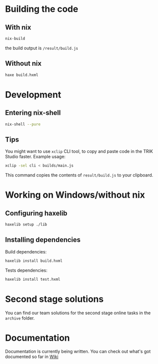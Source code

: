# Building the code
## With nix
```bash
nix-build
```
the build output is `/result/build.js`

## Without nix
```bash
haxe build.hxml
```

# Development
## Entering nix-shell
```bash
nix-shell --pure
```

## Tips
You might want to use `xclip` CLI tool, to copy and paste code in the TRIK Studio faster. Example usage:
```bash
xclip -sel cli < builds/main.js
```
This command copies the contents of `result/build.js` to your clipboard.

# Working on Windows/without nix
## Configuring haxelib
```bash
haxelib setup ./lib
```

## Installing dependencies
Build dependencies:
```bash
haxelib install build.hxml
```
Tests dependencies:
```bash
haxelib install test.hxml
```

# Second stage solutions
You can find our team solutions for the second stage online tasks in the `archive` folder. 

# Documentation
Documentation is currently being written. You can check out what's got documented so far in [Wiki](https://github.com/run4w4y/nti_irs/wiki)
